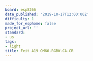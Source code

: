 ```yaml
---
board: esp8266
date_published: '2019-10-17T12:00:00Z'
difficulty: 1
made_for_esphome: false
project_url: ''
standard:
- us
tags:
- light
title: Feit A19 OM60-RGBW-CA-CR
---
```


